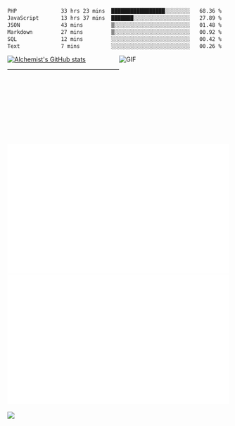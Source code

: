 <!--START_SECTION:waka-->

```text
PHP              33 hrs 23 mins  █████████████████░░░░░░░░   68.36 %
JavaScript       13 hrs 37 mins  ███████░░░░░░░░░░░░░░░░░░   27.89 %
JSON             43 mins         ▒░░░░░░░░░░░░░░░░░░░░░░░░   01.48 %
Markdown         27 mins         ▒░░░░░░░░░░░░░░░░░░░░░░░░   00.92 %
SQL              12 mins         ░░░░░░░░░░░░░░░░░░░░░░░░░   00.42 %
Text             7 mins          ░░░░░░░░░░░░░░░░░░░░░░░░░   00.26 %
```

<!--END_SECTION:waka-->

[![Alchemist's GitHub stats](https://github-readme-stats.vercel.app/api?username=DrMaxis&show_icons=true&theme=outrun&count_private=true)](#)
<img align="right" alt="GIF" src="https://user-images.githubusercontent.com/5355808/139111924-210cc6fa-9fb1-4dac-929d-6324a5836a92.gif" width="250" height="200" />
<hr />

![](https://raw.githubusercontent.com/DrMaxis/github-stats-transparent/output/generated/overview.svg)
![](https://raw.githubusercontent.com/DrMaxis/github-stats-transparent/output/generated/languages.svg)

 
<a href="https://count.getloli.com/"><img src="https://count.getloli.com/get/@:maxis-the-alchemist?theme=rule34"></a>
<!-- https://count.getloli.com/get/@alchemist?theme=rule34 -->
<br>
